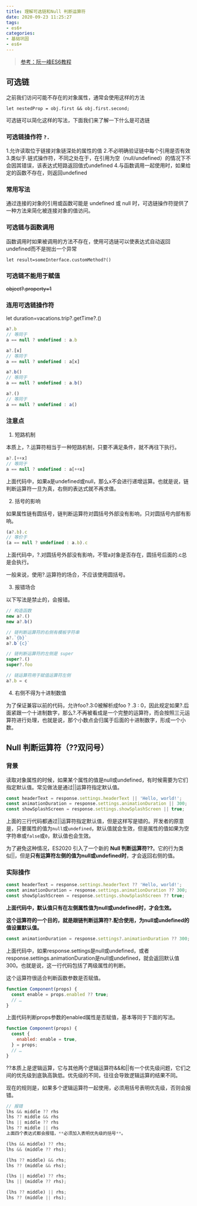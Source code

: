 ```yaml
---
title: 理解可选链和Null 判断运算符
date: 2020-09-23 11:25:27
tags:
- es6+
categories:
- 基础巩固
- es6+
---
```


> [参考：阮一峰ES6教程](https://es6.ruanyifeng.com/#docs/operator)


## 可选链

之前我们访问可能不存在的对象属性，通常会使用这样的方法

```
let nestedProp = obj.first && obj.first.second;
```
可选链可以简化这样的写法，下面我们来了解一下什么是可选链

### 可选链操作符 `?.`
1.允许读取位于链接对象链深处的属性的值
2.不必明确验证链中每个引用是否有效
3.类似于.链式操作符，不同之处在于，在引用为空（null/undefined）的情况下不会因其错误，该表达式短路返回值式undefined
4.与函数调用一起使用时，如果给定的函数不存在，则返回undefined

### 常用写法
通过连接的对象的引用或函数可能是 undefined 或 null 时，可选链操作符提供了一种方法来简化被连接对象的值访问。

### 可选链与函数调用
函数调用时如果被调用的方法不存在，使用可选链可以使表达式自动返回undefined而不是抛出一个异常

```
let result=someInterface.customMethod?()
```

### 可选链不能用于赋值
~~object?.property=1~~

### 连用可选链操作符
let duration=vacations.trip?.getTime?.()

```js
a?.b
// 等同于
a == null ? undefined : a.b

a?.[x]
// 等同于
a == null ? undefined : a[x]

a?.b()
// 等同于
a == null ? undefined : a.b()

a?.()
// 等同于
a == null ? undefined : a()
```

### 注意点

1. 短路机制

本质上，?.运算符相当于一种短路机制，只要不满足条件，就不再往下执行。

```js
a?.[++x]
// 等同于
a == null ? undefined : a[++x]
```
上面代码中，如果a是undefined或null，那么x不会进行递增运算。也就是说，链判断运算符一旦为真，右侧的表达式就不再求值。

2. 括号的影响

如果属性链有圆括号，链判断运算符对圆括号外部没有影响，只对圆括号内部有影响。

```js
(a?.b).c
// 等价于
(a == null ? undefined : a.b).c
```
上面代码中，?.对圆括号外部没有影响，不管a对象是否存在，圆括号后面的.c总是会执行。

一般来说，使用?.运算符的场合，不应该使用圆括号。

3. 报错场合

以下写法是禁止的，会报错。
```js
// 构造函数
new a?.()
new a?.b()

// 链判断运算符的右侧有模板字符串
a?.`{b}`
a?.b`{c}`

// 链判断运算符的左侧是 super
super?.()
super?.foo

// 链运算符用于赋值运算符左侧
a?.b = c
```

4. 右侧不得为十进制数值

为了保证兼容以前的代码，允许foo?.3:0被解析成foo ? .3 : 0，因此规定如果?.后面紧跟一个十进制数字，那么?.不再被看成是一个完整的运算符，而会按照三元运算符进行处理，也就是说，那个小数点会归属于后面的十进制数字，形成一个小数。


## Null 判断运算符（??双问号）

### 背景
读取对象属性的时候，如果某个属性的值是null或undefined，有时候需要为它们指定默认值。常见做法是通过||运算符指定默认值。

```js
const headerText = response.settings.headerText || 'Hello, world!';
const animationDuration = response.settings.animationDuration || 300;
const showSplashScreen = response.settings.showSplashScreen || true;
```
上面的三行代码都通过||运算符指定默认值，但是这样写是错的。开发者的原意是，只要属性的值为`null`或`undefined`，默认值就会生效，但是属性的值如果为空字符串或`false`或`0`，默认值也会生效。

为了避免这种情况，ES2020 引入了一个新的 **Null 判断运算符??**。它的行为类似||，但是**只有运算符左侧的值为null或undefined时**，才会返回右侧的值。


### 实际操作

```js
const headerText = response.settings.headerText ?? 'Hello, world!';
const animationDuration = response.settings.animationDuration ?? 300;
const showSplashScreen = response.settings.showSplashScreen ?? true;
```

**上面代码中，默认值只有在左侧属性值为null或undefined时，才会生效。**

**这个运算符的一个目的，就是跟链判断运算符?.配合使用，为null或undefined的值设置默认值。**

```js
const animationDuration = response.settings?.animationDuration ?? 300;
```
上面代码中，如果response.settings是null或undefined，或者response.settings.animationDuration是null或undefined，就会返回默认值300。也就是说，这一行代码包括了两级属性的判断。

这个运算符很适合判断函数参数是否赋值。
```js
function Component(props) {
  const enable = props.enabled ?? true;
  // …
}
```
上面代码判断props参数的enabled属性是否赋值，基本等同于下面的写法。


```js
function Component(props) {
  const {
    enabled: enable = true,
  } = props;
  // …
}
```
??本质上是逻辑运算，它与其他两个逻辑运算符&&和||有一个优先级问题，它们之间的优先级到底孰高孰低。优先级的不同，往往会导致逻辑运算的结果不同。

现在的规则是，如果多个逻辑运算符一起使用，必须用括号表明优先级，否则会报错。

```js
// 报错
lhs && middle ?? rhs
lhs ?? middle && rhs
lhs || middle ?? rhs
lhs ?? middle || rhs
上面四个表达式都会报错，**必须加入表明优先级的括号**。

(lhs && middle) ?? rhs;
lhs && (middle ?? rhs);

(lhs ?? middle) && rhs;
lhs ?? (middle && rhs);

(lhs || middle) ?? rhs;
lhs || (middle ?? rhs);

(lhs ?? middle) || rhs;
lhs ?? (middle || rhs);
```